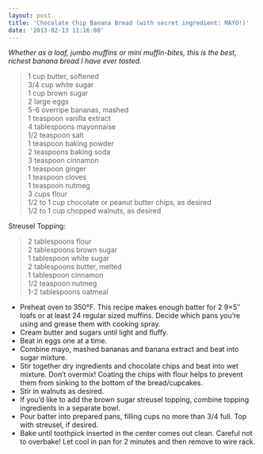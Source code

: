 ```yaml
---
layout: post
title: 'Chocolate Chip Banana Bread (with secret ingredient: MAYO!)'
date: '2013-02-13 11:16:00'
---
```


*Whether as a loaf, jumbo muffins or mini muffin-bites, this is the best, richest banana bread I have ever tasted.*

> 1 cup butter, softened    
> 3/4 cup white sugar      
> 1 cup brown sugar      
> 2 large eggs      
> 5-6 overripe bananas, mashed      
> 1 teaspoon vanilla extract      
> 4 tablespoons mayonnaise      
> 1/2 teaspoon salt      
> 1 teaspoon baking powder      
> 2 teaspoons baking soda      
> 3 teaspoon cinnamon      
> 1 teaspoon ginger      
> 1 teaspoon cloves      
> 1 teaspoon nutmeg      
> 3 cups flour      
> 1/2 to 1 cup chocolate or peanut butter chips, as desired      
> 1/2 to 1 cup chopped walnuts, as desired      

Streusel Topping:

> 2 tablespoons flour   
> 2 tablespoons brown sugar     
> 1 tablespoon white sugar     
> 2 tablespoons butter, melted     
> 1 tablespoon cinnamon     
> 1/2 teaspoon nutmeg     
> 1-2 tablespoons oatmeal     

* Preheat oven to 350°F. This recipe makes enough batter for 2 9×5″ loafs or at least 24 regular sized muffins. Decide which pans you’re using and grease them with cooking spray.
* Cream butter and sugars until light and fluffy.
* Beat in eggs one at a time.
* Combine mayo, mashed bananas and banana extract and beat into sugar mixture.
* Stir together dry ingredients and chocolate chips and beat into wet mixture. Don’t overmix! Coating the chips with flour helps to prevent them from sinking to the bottom of the bread/cupcakes.
* Stir in walnuts as desired.
* If you’d like to add the brown sugar streusel topping, combine topping ingredients in a separate bowl.
* Pour batter into prepared pans, filling cups no more than 3/4 full. Top with streusel, if desired.
* Bake until toothpick inserted in the center comes out clean. Careful not to overbake! Let cool in pan for 2 minutes and then remove to wire rack.
